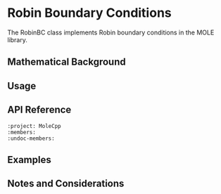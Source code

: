 # Robin Boundary Conditions

The RobinBC class implements Robin boundary conditions in the MOLE library.

## Mathematical Background

<!-- TODO: Add mathematical background, principles, and mimetic properties -->

## Usage

<!-- TODO: Add basic usage examples and patterns -->

## API Reference

```{doxygenclass} RobinBC
:project: MoleCpp
:members:
:undoc-members:
```

## Examples

<!-- TODO: Add practical examples and use cases -->

## Notes and Considerations

<!-- TODO: Add important notes and considerations for using this boundary condition --> 
